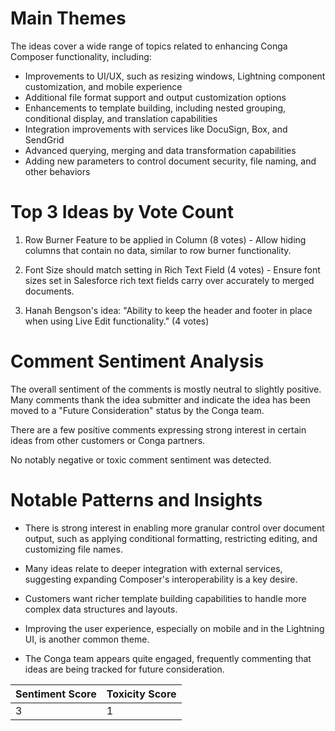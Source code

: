 # Main Themes

The ideas cover a wide range of topics related to enhancing Conga Composer functionality, including:

- Improvements to UI/UX, such as resizing windows, Lightning component customization, and mobile experience
- Additional file format support and output customization options
- Enhancements to template building, including nested grouping, conditional display, and translation capabilities
- Integration improvements with services like DocuSign, Box, and SendGrid
- Advanced querying, merging and data transformation capabilities
- Adding new parameters to control document security, file naming, and other behaviors

# Top 3 Ideas by Vote Count

1. Row Burner Feature to be applied in Column (8 votes) - Allow hiding columns that contain no data, similar to row burner functionality.

2. Font Size should match setting in Rich Text Field (4 votes) - Ensure font sizes set in Salesforce rich text fields carry over accurately to merged documents.

3. Hanah Bengson's idea: "Ability to keep the header and footer in place when using Live Edit functionality." (4 votes)

# Comment Sentiment Analysis

The overall sentiment of the comments is mostly neutral to slightly positive. Many comments thank the idea submitter and indicate the idea has been moved to a "Future Consideration" status by the Conga team.

There are a few positive comments expressing strong interest in certain ideas from other customers or Conga partners.

No notably negative or toxic comment sentiment was detected.

# Notable Patterns and Insights

- There is strong interest in enabling more granular control over document output, such as applying conditional formatting, restricting editing, and customizing file names.

- Many ideas relate to deeper integration with external services, suggesting expanding Composer's interoperability is a key desire.

- Customers want richer template building capabilities to handle more complex data structures and layouts.

- Improving the user experience, especially on mobile and in the Lightning UI, is another common theme.

- The Conga team appears quite engaged, frequently commenting that ideas are being tracked for future consideration.

| Sentiment Score | Toxicity Score |
|-----------------|----------------|
| 3               | 1              |